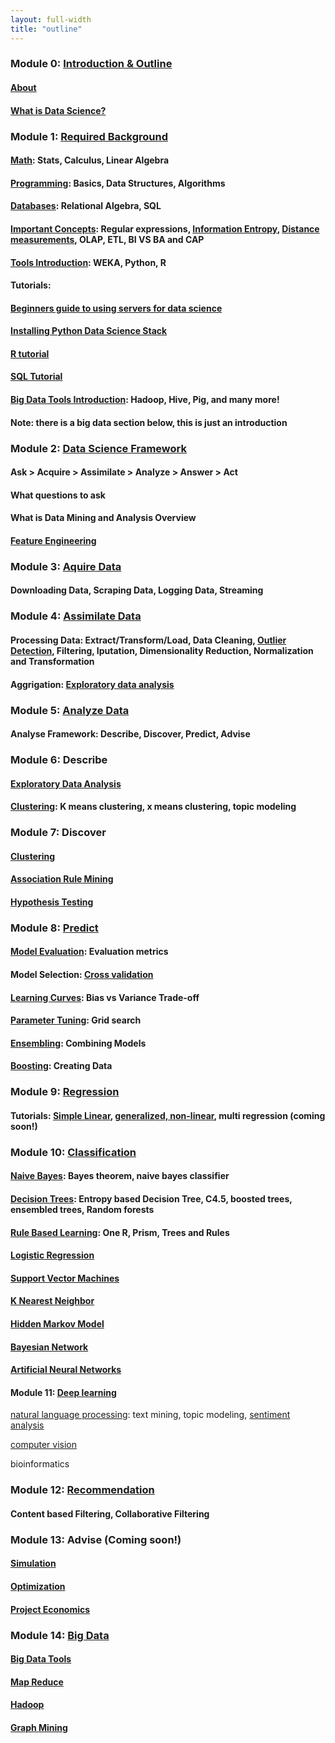 ```yaml
---
layout: full-width
title: "outline"
---
```


### Module 0: [Introduction & Outline](outline.html)

####  [About](about.html)

#### [What is Data Science?](what-is-data-science/)

### Module 1: [Required Background](/required-background/)

#### [Math](required-background-math/): Stats, Calculus, Linear Algebra

#### [Programming](required-background-programming/): Basics, Data Structures, Algorithms

#### [Databases](required-background-databases/): Relational Algebra, SQL

#### [Important Concepts](important-concepts/): Regular expressions, [Information Entropy](/information-entropy), [Distance measurements](/distance-measurements), OLAP, ETL, BI VS BA and CAP 

#### [Tools Introduction](opensource-tools-for-datascience/): WEKA, Python, R

#### Tutorials:

#### [Beginners guide to using servers for data science](/beginner-tutorial-how-to-get-started-with-data-science-using-servers/)

#### [Installing Python Data Science Stack](/how-to-install-the-python-data-science-stack-on-a-remote-server/)

#### [R tutorial](r-programming-tutorial)

#### [SQL Tutorial](sql-introduction)

#### [Big Data Tools Introduction](opensource-bigdata-tools/): Hadoop, Hive, Pig, and many more!

#### Note: there is a big data section below, this is just an introduction

### Module 2: [Data Science Framework](data-science-framework/)

#### Ask > Acquire > Assimilate > Analyze > Answer > Act

#### What questions to ask

#### What is Data Mining and Analysis Overview

#### [Feature Engineering](feature-engineering/)

### Module 3: [Aquire Data](aquiring-data/)

#### Downloading Data, Scraping Data, Logging Data, Streaming

### Module 4: [Assimilate Data](assimilating-data/)

#### Processing Data: Extract/Transform/Load, Data Cleaning, [Outlier Detection](/outlier-detection), Filtering, Iputation, Dimensionality Reduction, Normalization and Transformation

#### Aggrigation: [Exploratory data analysis](exploratory-data-analysis)

### Module 5: [Analyze Data](analyze-data/)

#### Analyse Framework: Describe, Discover, Predict, Advise

### Module 6: Describe

#### [Exploratory Data Analysis](exploratory-data-analysis/)

#### [Clustering](clustering/): K means clustering, x means clustering, topic modeling

### Module 7: Discover

#### [Clustering](clustering/)

#### [Association Rule Mining](association-rule-mining/)

#### [Hypothesis Testing](hypothesis-testing)

### Module 8: [Predict](predict/)

#### [Model Evaluation](model-evaluation/): Evaluation metrics

#### Model Selection: [Cross validation](cross-validation/)

#### [Learning Curves](learning-curves/): Bias vs Variance Trade-off

#### [Parameter Tuning](parameter-tuning/): Grid search

#### [Ensembling](ensembling): Combining Models

#### [Boosting](boosting): Creating Data

### Module 9: [Regression](regression/)

#### Tutorials: [Simple Linear](http://nbviewer.ipython.org/github/datascienceguide/datascienceguide.github.io/blob/master/tutorials/Linear-Regression-Tutorial.ipynb), [generalized, non-linear](http://nbviewer.ipython.org/github/datascienceguide/datascienceguide.github.io/blob/master/tutorials/Non-Linear-Regression-Tutorial.ipynb), multi regression (coming soon!)

### Module 10: [Classification](classification/)

#### [Naive Bayes](naive-bayes-classifier/): Bayes theorem, naive bayes classifier

#### [Decision Trees](decision-trees/): Entropy based Decision Tree, C4.5, boosted trees, ensembled trees, Random forests

#### [Rule Based Learning](rule-based-learning/): One R, Prism, Trees and Rules

#### [Logistic Regression](logistic-regression)

#### [Support Vector Machines](support-vector-machine)

#### [K Nearest Neighbor](k-nearest-neighbor)

#### [Hidden Markov Model](hidden-markov-model)

#### [Bayesian Network](bayesian-network)

#### [Artificial Neural Networks](neural-network)

#### Module 11: [Deep learning](deep-learning/)

[natural language processing](natural-language-processing): text mining, topic modeling, [sentiment analysis](/sentiment-analysis)

[computer vision](/computer-vision)

bioinformatics

### Module 12: [Recommendation](recommendation/)

#### Content based Filtering, Collaborative Filtering

### Module 13: Advise (Coming soon!)

#### [Simulation](simulation/)

#### [Optimization](optimization/)

#### [Project Economics](project-economics/)
	
### Module 14: [Big Data](big-data-fundamentals)

#### [Big Data Tools](opensource-bigdata-tools/)

#### [Map Reduce](map-reduce/)

#### [Hadoop](hadoop-tutorial/)

#### [Graph Mining](graph-mining/)
